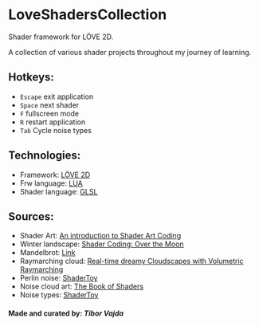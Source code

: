 # LoveShadersCollection

Shader framework for LÖVE 2D.

A collection of various shader projects throughout my journey of learning.

## Hotkeys:
- `Escape` exit application
- `Space` next shader
- `F` fullscreen mode
- `R` restart application
- `Tab` Cycle noise types

## Technologies: 
- Framework: [LÖVE 2D](https://love2d.org/)
- Frw language: [LUA](https://www.lua.org/)
- Shader language: [GLSL](https://www.khronos.org/opengl/wiki/Core_Language_(GLSL))

## Sources: 

- Shader Art: [An introduction to Shader Art Coding](https://www.youtube.com/watch?v=f4s1h2YETNY)
- Winter landscape: [Shader Coding: Over the Moon](https://www.youtube.com/watch?v=LLZPnh_LK8c)
- Mandelbrot: [Link](https://www.youtube.com/shorts/h5PuIm6fRr8)
- Raymarching cloud: [Real-time dreamy Cloudscapes with Volumetric Raymarching](https://blog.maximeheckel.com/posts/real-time-cloudscapes-with-volumetric-raymarching/)
- Perlin noise: [ShaderToy](https://www.shadertoy.com/view/MtcGRl)
- Noise cloud art: [The Book of Shaders](https://thebookofshaders.com/13/)
- Noise types: [ShaderToy](https://www.shadertoy.com/view/4sc3z2)

#### Made and curated by: *Tibor Vajda*

